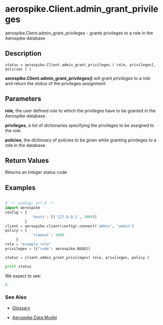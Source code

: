 
# aerospike.Client.admin_grant_privileges

aerospike.Client.admin_grant_privileges - grants privileges to a role in the Aerospike database

## Description

```
status = aerospike.Client.admin_grant_privileges ( role, privileges[, policies ] )

```

**aerospike.Client.admin_grant_privileges()** will grant *privileges* to a *role* and return the *status* of the privileges assignment.   

## Parameters

**role**, the user defined role to which the privileges have to be granted in the Aerospike database.

**privileges**, a list of dictionaries specifying the privileges to be assigned to the role.

**policies**, the dictionary of policies to be given while granting privileges to a role in the database.   

## Return Values
Returns an integer status code

## Examples

```python

# -*- coding: utf-8 -*-
import aerospike
config = {
            'hosts': [('127.0.0.1', 3000)]
         }
client = aerospike.client(config).connect('admin', 'admin')
policy = {
            'timeout': 1000
	 }
role = "example_role"
privileges = [{"code": aerospike.READ}]

status = client.admin_grant_privileges( role, privileges, policy )

print status

```

We expect to see:

```python
0
```



### See Also



- [Glossary](http://www.aerospike.com/docs/guide/glossary.html)

- [Aerospike Data Model](http://www.aerospike.com/docs/architecture/data-model.html)
